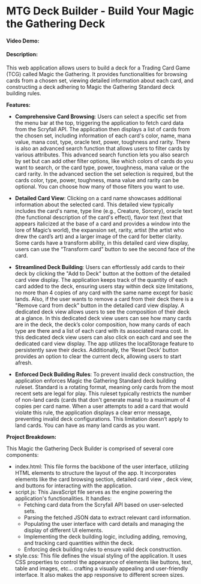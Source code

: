 # MTG Deck Builder - Build Your Magic the Gathering Deck

#### Video Demo:

#### Description:

This web application allows users to build a deck for a Trading Card Game (TCG) called Magic the Gathering. It provides functionalities for browsing cards from a chosen set, viewing detailed information about each card, and constructing a deck adhering to Magic the Gathering Standard deck building rules.

**Features:**

- **Comprehensive Card Browsing**: Users can select a specific set from the menu bar at the top, triggering the application to fetch card data from the Scryfall API. The application then displays a list of cards from the chosen set, including information of each card's color, name, mana value, mana cost, type, oracle text, power, toughness and rarity. There is also an advanced search function that allows users to filter cards by various attributes. This advanced search function lets you also search by set but can add other filter options, like which colors of cards do you want to search, or the card type, power, toughness, mana value or the card rarity. In the advanced section the set selection is required, but the cards color, type, power, toughness, mana value and rarity can be optional. You can choose how many of those filters you want to use.

- **Detailed Card View**: Clicking on a card name showcases additional information about the selected card. This detailed view typically includes the card's name, type line (e.g., Creature, Sorcery), oracle text (the functional description of the card's effect), flavor text (text that appears italicized at the base of a card and provides a window into the lore of Magic’s world), the expansion set, rarity, artist (the artist who drew the card’s art) and a larger image of the card for better clarity. Some cards have a transform ability, in this detailed card view display, users can use the “Transform card” button to see the second face of the card.

- **Streamlined Deck Building**: Users can effortlessly add cards to their deck by clicking the "Add to Deck" button at the bottom of the detailed card view display. The application keeps track of the quantity of each card added to the deck, ensuring users stay within deck size limitations, no more than 4 copies of any card with the same name except for basic lands. Also, if the user wants to remove a card from their deck there is a "Remove card from deck" button in the detailed card view display. A dedicated deck view allows users to see the composition of their deck at a glance. In this dedicated deck view users can see how many cards are in the deck, the deck’s color composition, how many cards of each type are there and a list of each card with its associated mana cost. In this dedicated deck view users can also click on each card and see the dedicated card view display. The app utilizes the localStorage feature to persistently save their decks. Additionally, the ‘Reset Deck’ button provides an option to clear the current deck, allowing users to start afresh.

- **Enforced Deck Building Rules**: To prevent invalid deck construction, the application enforces Magic the Gathering Standard deck building ruleset. Standard is a rotating format, meaning only cards from the most recent sets are legal for play. This ruleset typically restricts the number of non-land cards (cards that don't generate mana) to a maximum of 4 copies per card name. When a user attempts to add a card that would violate this rule, the application displays a clear error message, preventing invalid deck configurations. This limitation doesn’t apply to land cards. You can have as many land cards as you want.

**Project Breakdown:**

This Magic the Gathering Deck Builder is comprised of several core components:

- index.html: This file forms the backbone of the user interface, utilizing HTML elements to structure the layout of the app. It incorporates elements like the card browsing section, detailed card view , deck view, and buttons for interacting with the application.
- script.js: This JavaScript file serves as the engine powering the application's functionalities. It handles:
  - Fetching card data from the Scryfall API based on user-selected sets.
  - Parsing the fetched JSON data to extract relevant card information.
  - Populating the user interface with card details and managing the display of different UI elements.
  - Implementing the deck building logic, including adding, removing, and tracking card quantities within the deck.
  - Enforcing deck building rules to ensure valid deck construction.
- style.css: This file defines the visual styling of the application. It uses CSS properties to control the appearance of elements like buttons, text, table and images, etc... crafting a visually appealing and user-friendly interface. It also makes the app responsive to different screen sizes.
